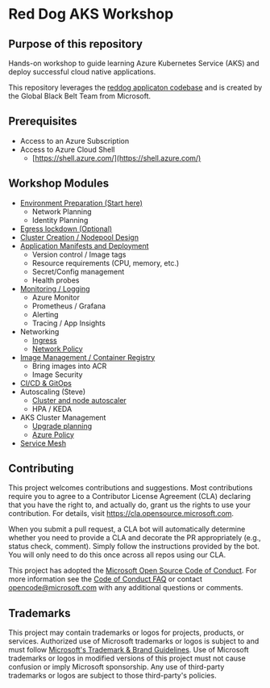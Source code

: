 # Red Dog AKS Workshop

## Purpose of this repository

Hands-on workshop to guide learning Azure Kubernetes Service (AKS) and deploy successful cloud native applications.

This repository leverages the [reddog applicaton codebase](https://github.com/Azure/reddog-code) and is created by the Global Black Belt Team from Microsoft.

## Prerequisites

* Access to an Azure Subscription
* Access to Azure Cloud Shell
  * [https://shell.azure.com/](https://shell.azure.com/)

## Workshop Modules


* [Environment Preparation (Start here)](./docs/environment-prep.md)
    * Network Planning
    * Identity Planning
* [Egress lockdown (Optional)](./docs/egress-lockdown.md)
* [Cluster Creation / Nodepool Design](./docs/cluster-creation.md)
* [Application Manifests and Deployment](./docs/app-deployment.md)
    * Version control / Image tags
    * Resource requirements (CPU, memory, etc.)
    * Secret/Config management
    * Health probes
* [Monitoring / Logging](./docs/monitoring.md)
    * Azure Monitor
    * Prometheus / Grafana
    * Alerting
    * Tracing / App Insights   
* Networking
    * [Ingress](docs/ingress.md)
    * [Network Policy](docs/network-policy.md)
* [Image Management / Container Registry](./docs/container-registry.md)
    * Bring images into ACR 
    * Image Security
* [CI/CD & GitOps](./docs/cicd-gitops.md)
* Autoscaling (Steve)
    * [Cluster and node autoscaler](./docs/autoscaling-setup.md)
    * HPA / KEDA
* AKS Cluster Management
    * [Upgrade planning](./docs/cluster-upgrades.md)
    * [Azure Policy](docs/cluster-policy.md)
* [Service Mesh](docs/service-mesh.md)
<!-- * Storage (Joey) -->



## Contributing

This project welcomes contributions and suggestions.  Most contributions require you to agree to a
Contributor License Agreement (CLA) declaring that you have the right to, and actually do, grant us
the rights to use your contribution. For details, visit https://cla.opensource.microsoft.com.

When you submit a pull request, a CLA bot will automatically determine whether you need to provide
a CLA and decorate the PR appropriately (e.g., status check, comment). Simply follow the instructions
provided by the bot. You will only need to do this once across all repos using our CLA.

This project has adopted the [Microsoft Open Source Code of Conduct](https://opensource.microsoft.com/codeofconduct/).
For more information see the [Code of Conduct FAQ](https://opensource.microsoft.com/codeofconduct/faq/) or
contact [opencode@microsoft.com](mailto:opencode@microsoft.com) with any additional questions or comments.

## Trademarks

This project may contain trademarks or logos for projects, products, or services. Authorized use of Microsoft 
trademarks or logos is subject to and must follow 
[Microsoft's Trademark & Brand Guidelines](https://www.microsoft.com/en-us/legal/intellectualproperty/trademarks/usage/general).
Use of Microsoft trademarks or logos in modified versions of this project must not cause confusion or imply Microsoft sponsorship.
Any use of third-party trademarks or logos are subject to those third-party's policies.